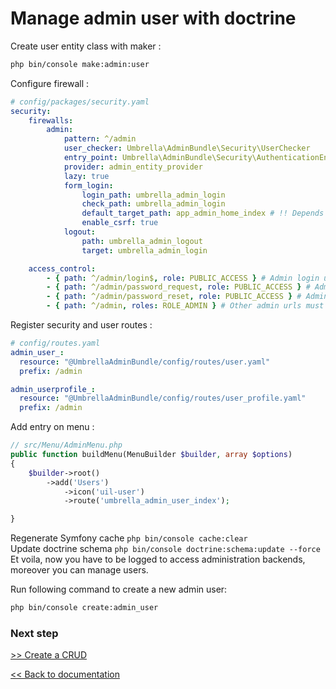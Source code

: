 # Manage admin user with doctrine
Create user entity class with maker :
```bash
php bin/console make:admin:user
```

Configure firewall :
```yaml
# config/packages/security.yaml
security:
    firewalls:
        admin:
            pattern: ^/admin
            user_checker: Umbrella\AdminBundle\Security\UserChecker
            entry_point: Umbrella\AdminBundle\Security\AuthenticationEntryPoint
            provider: admin_entity_provider
            lazy: true
            form_login:
                login_path: umbrella_admin_login
                check_path: umbrella_admin_login
                default_target_path: app_admin_home_index # !! Depends on your configuration
                enable_csrf: true
            logout:
                path: umbrella_admin_logout
                target: umbrella_admin_login

    access_control:
        - { path: ^/admin/login$, role: PUBLIC_ACCESS } # Admin login url mus be public 
        - { path: ^/admin/password_request, role: PUBLIC_ACCESS } # Admin password request url must be public
        - { path: ^/admin/password_reset, role: PUBLIC_ACCESS } # Admin password reset url must be public
        - { path: ^/admin, roles: ROLE_ADMIN } # Other admin urls must be protected
```

Register security and user routes :

```yaml
# config/routes.yaml
admin_user_:
  resource: "@UmbrellaAdminBundle/config/routes/user.yaml"
  prefix: /admin

admin_userprofile_:
  resource: "@UmbrellaAdminBundle/config/routes/user_profile.yaml"
  prefix: /admin
```

Add entry on menu :
```php
// src/Menu/AdminMenu.php
public function buildMenu(MenuBuilder $builder, array $options)
{
    $builder->root()
        ->add('Users')
            ->icon('uil-user')
            ->route('umbrella_admin_user_index');

}
```

Regenerate Symfony cache `php bin/console cache:clear` \
Update doctrine schema `php bin/console doctrine:schema:update --force` \
Et voila, now you have to be logged to access administration backends, moreover you can manage users.

Run following command to create a new admin user:
```bash
php bin/console create:admin_user
```

### Next step
[>> Create a CRUD](crud.md)

[<< Back to documentation](/docs)
